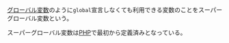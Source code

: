  

[グローバル変数](グローバル変数.md)のように`global`宣言しなくても利用できる変数のことをスーパーグローバル変数という。

スーパーグローバル変数は[PHP](PHP.md)で最初から定義済みとなっている。
